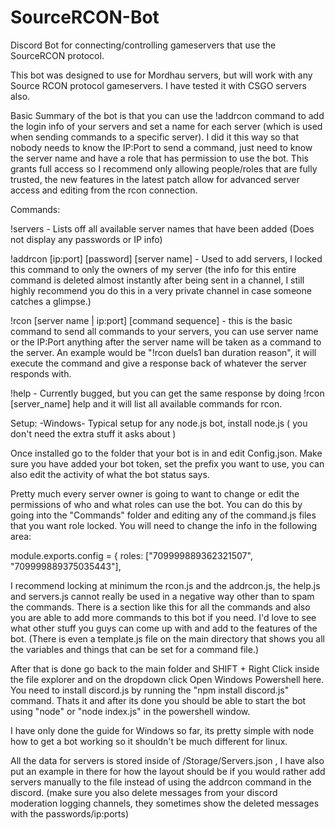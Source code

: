 # SourceRCON-Bot
Discord Bot for connecting/controlling gameservers that use the SourceRCON protocol.

This bot was designed to use for Mordhau servers, but will work with any Source RCON protocol gameservers. I have tested it with CSGO servers also.

Basic Summary of the bot is that you can use the !addrcon command to add the login info of your servers and set a name for each server (which is used when sending commands to a specific server). I did it this way so that nobody needs to know the IP:Port to send a command, just need to know the server name and have a role that has permission to use the bot. This grants full access so I recommend only allowing people/roles that are fully trusted, the new features in the latest patch allow for advanced server access and editing from the rcon connection.

Commands:

!servers - Lists off all available server names that have been added (Does not display any passwords or IP info)

!addrcon [ip:port] [password] [server name] - Used to add servers, I locked this command to only the owners of my server (the info for this entire command is deleted almost instantly after being sent in a channel, I still highly recommend you do this in a very private channel in case someone catches a glimpse.)

!rcon [server name | ip:port] [command sequence] - this is the basic command to send all commands to your servers, you can use server name or the IP:Port anything after the server name will be taken as a command to the server. An example would be "!rcon duels1 ban <playfabID> duration reason", it will execute the command and give a response back of whatever the server responds with.
    
!help - Currently bugged, but you can get the same response by doing !rcon [server_name] help and it will list all available commands for rcon.




Setup:
-Windows-
Typical setup for any node.js bot, install node.js ( you don't need the extra stuff it asks about ) 

Once installed go to the folder that your bot is in and edit Config.json. Make sure you have added your bot token, set the prefix you want to use, you can also edit the activity of what the bot status says.

Pretty much every server owner is going to want to change or edit the permissions of who and what roles can use the bot. You can do this by going into the "Commands" folder and editing any of the command.js files that you want role locked. You will need to change the info in the following area:

module.exports.config = {
    roles: ["709999889362321507", "709999889375035443"],

I recommend locking at minimum the rcon.js and the addrcon.js, the help.js and servers.js cannot really be used in a negative way other than to spam the commands.
There is a section like this for all the commands and also you are able to add more commands to this bot if you need. I'd love to see what other stuff you guys can come up with and add to the features of the bot. (There is even a template.js file on the main directory that shows you all the variables and things that can be set for a command file.)

After that is done go back to the main folder and SHIFT + Right Click inside the file explorer and on the dropdown click Open Windows Powershell here. You need to install discord.js by running the "npm install discord.js" command. Thats it and after its done you should be able to start the bot using "node" or "node index.js" in the powershell window.

I have only done the guide for Windows so far, its pretty simple with node how to get a bot working so it shouldn't be much different for linux.

All the data for servers is stored inside of /Storage/Servers.json , I have also put an example in there for how the layout should be if you would rather add servers manually to the file instead of using the addrcon command in the discord. (make sure you also delete messages from your discord moderation logging channels, they sometimes show the deleted messages with the passwords/ip:ports)
